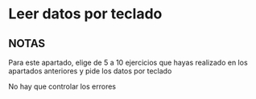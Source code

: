 # Leer datos por teclado

## NOTAS
Para este apartado, elige de 5 a 10 ejercicios que hayas realizado en los apartados anteriores y pide los datos por teclado

No hay que controlar los errores